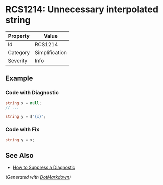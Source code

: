 # RCS1214: Unnecessary interpolated string

| Property | Value          |
| -------- | -------------- |
| Id       | RCS1214        |
| Category | Simplification |
| Severity | Info           |

## Example

### Code with Diagnostic

```csharp
string x = null;
// ...

string y = $"{x}";
```

### Code with Fix

```csharp
string y = x;
```

## See Also

* [How to Suppress a Diagnostic](../HowToConfigureAnalyzers.md#how-to-suppress-a-diagnostic)


*\(Generated with [DotMarkdown](http://github.com/JosefPihrt/DotMarkdown)\)*